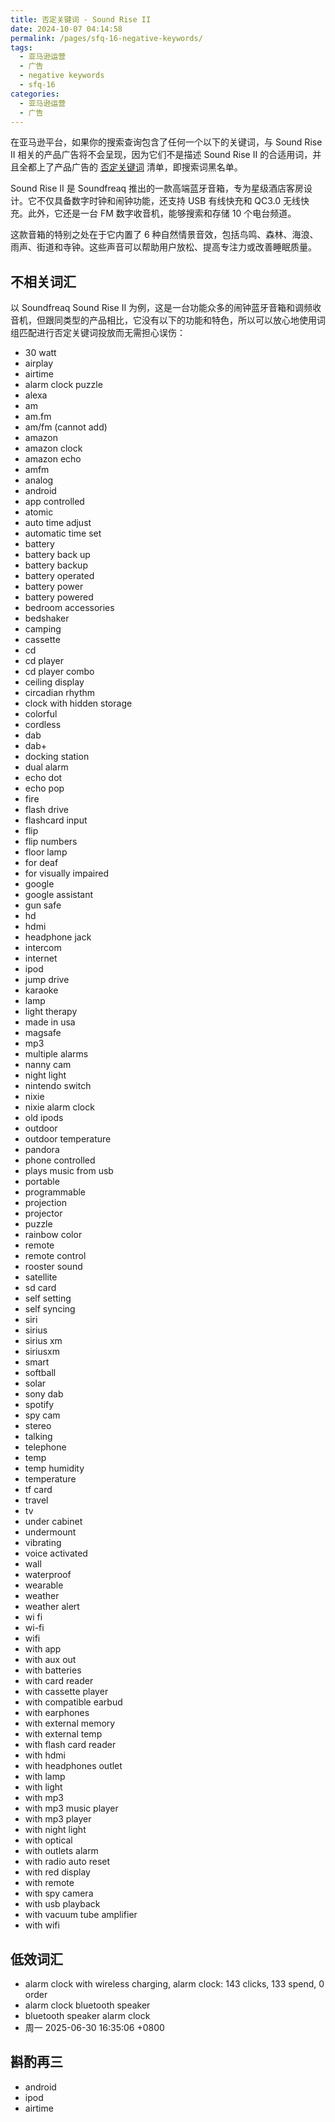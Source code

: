 ```yaml
---
title: 否定关键词 - Sound Rise II
date: 2024-10-07 04:14:58
permalink: /pages/sfq-16-negative-keywords/
tags:
  - 亚马逊运营
  - 广告
  - negative keywords
  - sfq-16
categories:
  - 亚马逊运营
  - 广告
---
```


在亚马逊平台，如果你的搜索查询包含了任何一个以下的关键词，与 Sound Rise II 相关的产品广告将不会呈现，因为它们不是描述 Sound Rise II 的合适用词，并且全都上了产品广告的 [否定关键词](/pages/negative-keywords/) 清单，即搜索词黑名单。

<!-- more -->

Sound Rise II 是 Soundfreaq 推出的一款高端蓝牙音箱，专为星级酒店客房设计。它不仅具备数字时钟和闹钟功能，还支持 USB 有线快充和 QC3.0 无线快充。此外，它还是一台 FM 数字收音机，能够搜索和存储 10 个电台频道。

这款音箱的特别之处在于它内置了 6 种自然情景音效，包括鸟鸣、森林、海浪、雨声、街道和寺钟。这些声音可以帮助用户放松、提高专注力或改善睡眠质量。

## 不相关词汇

以 Soundfreaq Sound Rise II 为例，这是一台功能众多的闹钟蓝牙音箱和调频收音机，但跟同类型的产品相比，它没有以下的功能和特色，所以可以放心地使用词组匹配进行否定关键词投放而无需担心误伤：

- 30 watt
- airplay
- airtime
- alarm clock puzzle
- alexa
- am
- am.fm
- am/fm (cannot add)
- amazon
- amazon clock
- amazon echo
- amfm
- analog
- android
- app controlled
- atomic
- auto time adjust
- automatic time set
- battery
- battery back up
- battery backup
- battery operated
- battery power
- battery powered
- bedroom accessories
- bedshaker
- camping
- cassette
- cd
- cd player
- cd player combo
- ceiling display
- circadian rhythm
- clock with hidden storage
- colorful
- cordless
- dab
- dab+
- docking station
- dual alarm
- echo dot
- echo pop
- fire
- flash drive
- flashcard input
- flip
- flip numbers
- floor lamp
- for deaf
- for visually impaired
- google
- google assistant
- gun safe
- hd
- hdmi
- headphone jack
- intercom
- internet
- ipod
- jump drive
- karaoke
- lamp
- light therapy
- made in usa
- magsafe
- mp3
- multiple alarms
- nanny cam
- night light
- nintendo switch
- nixie
- nixie alarm clock
- old ipods
- outdoor
- outdoor temperature
- pandora
- phone controlled
- plays music from usb
- portable
- programmable
- projection
- projector
- puzzle
- rainbow color
- remote
- remote control
- rooster sound
- satellite
- sd card
- self setting
- self syncing
- siri
- sirius
- sirius xm
- siriusxm
- smart
- softball
- solar
- sony dab
- spotify
- spy cam
- stereo
- talking
- telephone
- temp
- temp humidity
- temperature
- tf card
- travel
- tv
- under cabinet
- undermount
- vibrating
- voice activated
- wall
- waterproof
- wearable
- weather
- weather alert
- wi fi
- wi-fi
- wifi
- with app
- with aux out
- with batteries
- with card reader
- with cassette player
- with compatible earbud
- with earphones
- with external memory
- with external temp
- with flash card reader
- with hdmi
- with headphones outlet
- with lamp
- with light
- with mp3
- with mp3 music player
- with mp3 player
- with night light
- with optical
- with outlets alarm
- with radio auto reset
- with red display
- with remote
- with spy camera
- with usb playback
- with vacuum tube amplifier
- with wifi

## 低效词汇

- alarm clock with wireless charging, alarm clock: 143 clicks, 133 spend, 0 order
- alarm clock bluetooth speaker
- bluetooth speaker alarm clock
- 周一 2025-06-30 16:35:06 +0800

## 斟酌再三

- android
- ipod
- airtime
